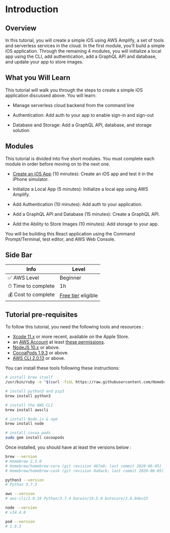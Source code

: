 # Introduction

## Overview

In this tutorial, you will create a simple iOS using AWS Amplify, a set of tools and serverless services in the cloud. In the first module, you’ll build a simple iOS application. Through the remaining 4 modules, you will initialize a local app using the CLI, add authentication, add a GraphQL API and database, and update your app to store images.

## What you Will Learn

This tutorial will walk you through the steps to create a simple iOS application discussed above. You will learn:

- Manage serverless cloud backend from the command line
    
- Authentication: Add auth to your app to enable sign-in and sign-out
    
- Database and Storage: Add a GraphQL API, database, and storage solution

## Modules 

This tutorial is divided into five short modules. You must complete each module in order before moving on to the next one.

- [Create an iOS App](/02_create_ios_app.md) (10 minutes): Create an iOS app and test it in the iPhone simulator.

- Initialize a Local App (5 minutes): Initialize a local app using AWS Amplify.

- Add Authentication (10 minutes): Add auth to your application.

- Add a GraphQL API and Database (15 minutes): Create a GraphQL API.

- Add the Ability to Store Images (10 minutes): Add storage to your app.

You will be building this React application using the Command Prompt/Terminal, test editor, and AWS Web Console.

## Side Bar 

| Info | Level |
| --- | --- |
| ✅ AWS Level    | Beginner |
| ⏱ Time to complete | 1h |
| 💰 Cost to complete | [Free tier](https://aws.amazon.com/free) eligible |

## Tutorial pre-requisites

To follow this tutorial, you need the following tools and resources :

- [Xcode 11.x](https://apps.apple.com/us/app/xcode/id497799835?mt=12) or more recent, available on the Apple Store.
- an [AWS Account](https://portal.aws.amazon.com/billing/signup#/start) at least [these permissions](/amplify-policy.json).
- [NodeJS 10.x](https://nodejs.org/en/download/) or above.
- [CocoaPods 1.9.3](https://cocoapods.org/) or above.
- [AWS CLI 2.0.13](https://docs.aws.amazon.com/cli/latest/userguide/cli-chap-install.html) or above.

You can install these tools following these instructions:

```zsh
# install brew itself
/usr/bin/ruby -e "$(curl -fsSL https://raw.githubusercontent.com/Homebrew/install/master/install)"

# install python3 and pip3
brew install python3

# install the AWS CLI
brew install awscli

# install Node.js & npm
brew install node

# install cocoa pods
sudo gem install cocoapods
```

Once installed, you should have at least the versions below :

```zsh
brew --version
# Homebrew 2.3.0
# Homebrew/homebrew-core (git revision 467e0; last commit 2020-06-05)
# Homebrew/homebrew-cask (git revision 8a0acb; last commit 2020-06-05)

python3 --version
# Python 3.7.3

aws --version
# aws-cli/2.0.19 Python/3.7.4 Darwin/19.5.0 botocore/2.0.0dev23

node --version
# v14.4.0

pod --version
# 1.9.3
```